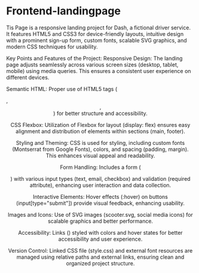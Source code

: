 # Frontend-landingpage
Tis Page is a responsive landing project for Dash, a fictional driver service. It features HTML5 and CSS3 for device-friendly layouts, intuitive design with a prominent sign-up form, custom fonts, scalable SVG graphics, and modern CSS techniques for usability.



Key Points and Features of the Project:
Responsive Design: The landing page adjusts seamlessly across various screen sizes (desktop, tablet, mobile) using media queries. This ensures a consistent user experience on different devices.

Semantic HTML: Proper use of HTML5 tags (<main>, <header>, <footer>) for better structure and accessibility.

CSS Flexbox: Utilization of Flexbox for layout (display: flex) ensures easy alignment and distribution of elements within sections (main, footer).

Styling and Theming: CSS is used for styling, including custom fonts (Montserrat from Google Fonts), colors, and spacing (padding, margin). This enhances visual appeal and readability.

Form Handling: Includes a form (<form>) with various input types (text, email, checkbox) and validation (required attribute), enhancing user interaction and data collection.

Interactive Elements: Hover effects (:hover) on buttons (input[type="submit"]) provide visual feedback, enhancing usability.

Images and Icons: Use of SVG images (scooter.svg, social media icons) for scalable graphics and better performance.

Accessibility: Links (<a>) styled with colors and hover states for better accessibility and user experience.

Version Control: Linked CSS file (style.css) and external font resources are managed using relative paths and external links, ensuring clean and organized project structure.
